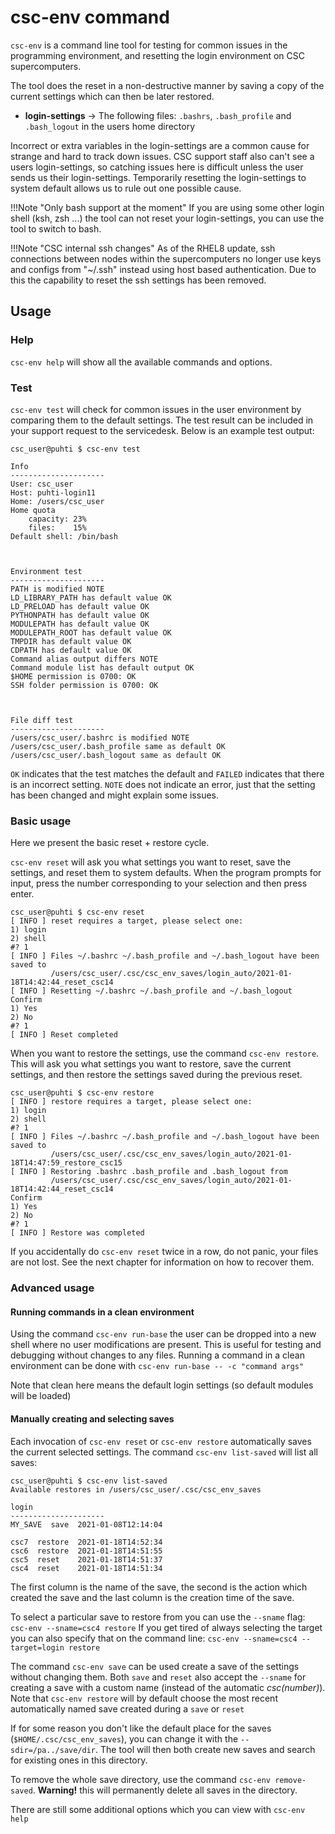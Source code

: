 # csc-env command

`csc-env` is a command line tool for testing for common issues in the programming environment,
and resetting the login environment on CSC supercomputers.

The tool does the reset in a non-destructive manner by saving a copy of the current settings which 
can then be later restored.  

- **login-settings** -> The following files: `.bashrs`, `.bash_profile` and `.bash_logout` in the users home directory

Incorrect or extra variables in the login-settings are a common cause for strange and hard to track down issues.
CSC support staff also can't see a users login-settings, so catching issues here is difficult unless the user 
sends us their login-settings. 
Temporarily resetting the login-settings to system default allows us to rule out one possible cause.   

!!!Note "Only bash support at the moment"
    If you are using some other login shell (ksh, zsh ...) the tool can not reset your login-settings,
    you can use the tool to switch to bash.

!!!Note "CSC internal ssh changes"
    As of the RHEL8 update, ssh connections between nodes within the supercomputers no longer use keys and configs from "~/.ssh" instead using host based authentication. Due to this the capability to reset the ssh settings has been removed. 

## Usage


### Help 

`csc-env help` will show all the available commands and options.

### Test

`csc-env test` will check for common issues in the user environment by comparing 
them to the default settings. The test result can be included in your support request to the servicedesk. 
Below is an example test output: 

```
csc_user@puhti $ csc-env test

Info
---------------------
User: csc_user
Host: puhti-login11
Home: /users/csc_user
Home quota
    capacity: 23%
    files:    15%
Default shell: /bin/bash 



Environment test
---------------------
PATH is modified NOTE
LD_LIBRARY_PATH has default value OK
LD_PRELOAD has default value OK
PYTHONPATH has default value OK
MODULEPATH has default value OK
MODULEPATH_ROOT has default value OK
TMPDIR has default value OK
CDPATH has default value OK
Command alias output differs NOTE
Command module list has default output OK
$HOME permission is 0700: OK
SSH folder permission is 0700: OK



File diff test
---------------------
/users/csc_user/.bashrc is modified NOTE
/users/csc_user/.bash_profile same as default OK
/users/csc_user/.bash_logout same as default OK
```

`OK` indicates that the test matches the default and `FAILED` indicates that there is an incorrect setting.
`NOTE` does not indicate an error, just that the setting has been changed and might explain some issues.

### Basic usage

Here we present the basic reset + restore cycle.

`csc-env reset` will ask you what settings you want to reset, save the settings, and reset them to system defaults.
When the program prompts for input, press the number corresponding to your selection and then press enter. 

```
csc_user@puhti $ csc-env reset
[ INFO ] reset requires a target, please select one: 
1) login
2) shell
#? 1
[ INFO ] Files ~/.bashrc ~/.bash_profile and ~/.bash_logout have been saved to 
         /users/csc_user/.csc/csc_env_saves/login_auto/2021-01-18T14:42:44_reset_csc14 
[ INFO ] Resetting ~/.bashrc ~/.bash_profile and ~/.bash_logout 
Confirm
1) Yes
2) No
#? 1
[ INFO ] Reset completed
```

When you want to restore the settings, use the command `csc-env restore`. This will ask you what settings you want to restore, save the current settings, and
then restore the settings saved during the previous reset. 

```
csc_user@puhti $ csc-env restore
[ INFO ] restore requires a target, please select one: 
1) login
2) shell
#? 1
[ INFO ] Files ~/.bashrc ~/.bash_profile and ~/.bash_logout have been saved to
         /users/csc_user/.csc/csc_env_saves/login_auto/2021-01-18T14:47:59_restore_csc15 
[ INFO ] Restoring .bashrc .bash_profile and .bash_logout from 
         /users/csc_user/.csc/csc_env_saves/login_auto/2021-01-18T14:42:44_reset_csc14 
Confirm
1) Yes
2) No
#? 1
[ INFO ] Restore was completed
```

If you accidentally do `csc-env reset` twice in a row, do not panic, your files are not lost.
See the next chapter for information on how to recover them. 

### Advanced usage

#### Running commands in a clean environment

Using the command `csc-env run-base` the user can be dropped into a
new shell where no user modifications are present. This is useful for testing and debugging
without changes to any files. Running a command in a clean environment can be done with
`csc-env run-base -- -c "command args"`

Note that clean here means the default login settings (so default modules will be loaded)

#### Manually creating and selecting saves 

Each invocation of `csc-env reset` or `csc-env restore` automatically saves the current selected settings. 
The command `csc-env list-saved` will list all saves:

```
csc_user@puhti $ csc-env list-saved
Available restores in /users/csc_user/.csc/csc_env_saves

login
---------------------
MY_SAVE  save  2021-01-08T12:14:04

csc7  restore  2021-01-18T14:52:34
csc6  restore  2021-01-18T14:51:55
csc5  reset    2021-01-18T14:51:37
csc4  reset    2021-01-18T14:51:34
```
The first column is the name of the save, the second is the action which created the save and the last column is the creation time of the save.

To select a particular save to restore from you can use the `--sname` flag: `csc-env --sname=csc4 restore`
If you get tired of always selecting the target you can also specify that on the command line: `csc-env --sname=csc4 --target=login restore`

The command `csc-env save` can be used create a save of the settings without changing them. 
Both `save` and `reset` also accept the `--sname` for creating a save with a custom name (instead of the automatic _csc(number)_).
Note that `csc-env restore` will by default choose the most recent automatically named save created during a `save` or `reset`

If for some reason you don't like the default place for the saves (`$HOME/.csc/csc_env_saves`), you can change it with the `--sdir=/pa../save/dir`. 
The tool will then both create new saves and search for existing ones in this directory. 

To remove the whole save directory, use the command `csc-env remove-saved`. **Warning!** this will permanently delete all saves in the directory.

There are still some additional options which you can view with `csc-env help`
